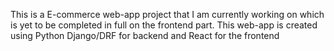 This is a E-commerce web-app project that I am currently working on which is yet to be completed in full on the frontend part. This web-app is created using Python Django/DRF for backend and React for the frontend
